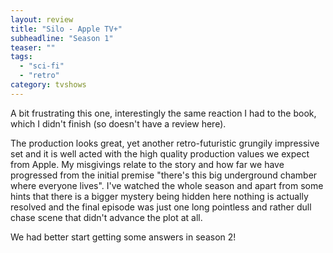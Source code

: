 ```yaml
---
layout: review
title: "Silo - Apple TV+"
subheadline: "Season 1"
teaser: ""
tags:
  - "sci-fi"
  - "retro"
category: tvshows
---
```


A bit frustrating this one, interestingly the same reaction I had to the book, which I didn't finish
(so doesn't have a review here).

The production looks great, yet another retro-futuristic grungily impressive set and it is well
acted with the high quality production values we expect from Apple. My misgivings relate to the
story and how far we have progressed from the initial premise "there's this big underground
chamber where everyone lives". I've watched the whole season and apart from some hints that
there is a bigger mystery being hidden here nothing is actually resolved and the final episode
was just one long pointless and rather dull chase scene that didn't advance the plot at all.

We had better start getting some answers in season 2!
